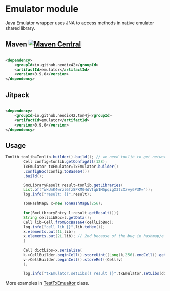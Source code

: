 # Emulator module

Java Emulator wrapper uses JNA to access methods in native emulator shared library.

## Maven [![Maven Central][maven-central-svg]][maven-central]

```xml

<dependency>
    <groupId>io.github.neodix42</groupId>
    <artifactId>emulator</artifactId>
    <version>0.9.0</version>
</dependency>
```

## Jitpack

```xml

<dependency>
    <groupId>io.github.neodix42.ton4j</groupId>
    <artifactId>emulator</artifactId>
    <version>0.9.0</version>
</dependency>
```

## Usage

```java
Tonlib tonlib=Tonlib.builder().build(); // we need tonlib to get network config
        Cell config=tonlib.getConfigAll(128);
        TxEmulator txEmulator=TxEmulator.builder()
        .configBoc(config.toBase64())
        .build();

        SmcLibraryResult result=tonlib.getLibraries(
        List.of("wkUmK4wrzl6fzSPKM04dVfqW1M5pqigX3tcXzvy6P3M="));
        log.info("result: {}",result);

        TonHashMapE x=new TonHashMapE(256);

        for(SmcLibraryEntry l:result.getResult()){
        String cellLibBoc=l.getData();
        Cell lib=Cell.fromBocBase64(cellLibBoc);
        log.info("cell lib {}",lib.toHex());
        x.elements.put(1L,lib);
        x.elements.put(2L,lib); // 2nd because of the bug in hashmap/e
        }

        Cell dictLibs=x.serialize(
        k->CellBuilder.beginCell().storeUint((Long)k,256).endCell().getBits(),
        v->CellBuilder.beginCell().storeRef((Cell)v)
        );

        log.info("txEmulator.setLibs() result {}",txEmulator.setLibs(dictLibs.toBase64()));
```

More examples in [TestTxEmualtor](../emulator/src/test/java/org/ton/java/emulator/TestTxEmulator.java) class.


[maven-central-svg]: https://img.shields.io/maven-central/v/io.github.neodix42/emulator

[maven-central]: https://mvnrepository.com/artifact/io.github.neodix42/emulator

[ton-svg]: https://img.shields.io/badge/Based%20on-TON-blue

[ton]: https://ton.org